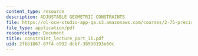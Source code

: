 ```yaml
---
content_type: resource
description: ADJUSTABLE GEOMETRIC CONSTRAINTS
file: https://ol-ocw-studio-app-qa.s3.amazonaws.com/courses/2-75-precision-machine-design-fall-2001/2fbb186787f4e992dcbf38599193e60c_constraint_lecture_part_II.pdf
file_type: application/pdf
resourcetype: Document
title: constraint_lecture_part_II.pdf
uid: 2fbb1867-87f4-e992-dcbf-38599193e60c
---
```

